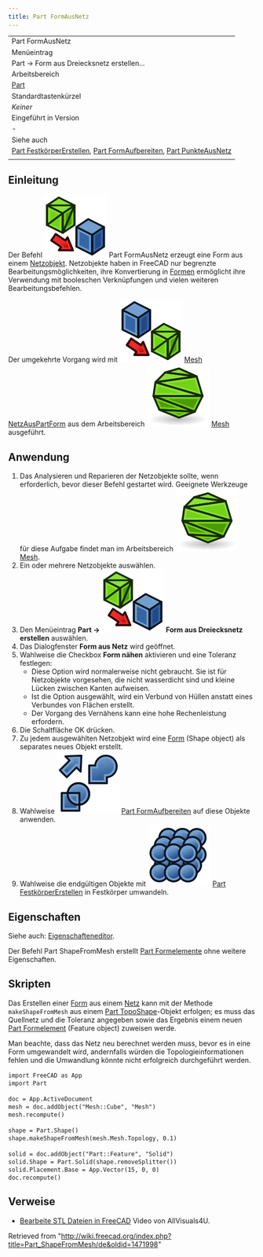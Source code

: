 ```yaml
---
title: Part FormAusNetz
---
```


|                                                                                                                                                                                                                |
| -------------------------------------------------------------------------------------------------------------------------------------------------------------------------------------------------------------- |
| Part FormAusNetz                                                                                                                                                                                               |
| Menüeintrag                                                                                                                                                                                                    |
| Part → Form aus Dreiecksnetz erstellen...                                                                                                                                                                      |
| Arbeitsbereich                                                                                                                                                                                                 |
| [Part](/Part_Workbench/de "Part Workbench/de")                                                                                                                                                                 |
| Standardtastenkürzel                                                                                                                                                                                           |
| _Keiner_                                                                                                                                                                                                       |
| Eingeführt in Version                                                                                                                                                                                          |
| -                                                                                                                                                                                                              |
| Siehe auch                                                                                                                                                                                                     |
| [Part FestkörperErstellen](/Part_MakeSolid/de "Part MakeSolid/de"), [Part FormAufbereiten](/Part_RefineShape/de "Part RefineShape/de"), [Part PunkteAusNetz](/Part_PointsFromMesh/de "Part PointsFromMesh/de") |
|                                                                                                                                                                                                                |

## Einleitung

Der Befehl ![](/src/assets/images/Part_ShapeFromMesh.svg) Part FormAusNetz erzeugt eine Form aus einem [Netzobjekt](/Mesh/de "Mesh/de"). Netzobjekte haben in FreeCAD nur begrenzte Bearbeitungsmöglichkeiten, ihre Konvertierung in [Formen](/Shape/de "Shape/de") ermöglicht ihre Verwendung mit booleschen Verknüpfungen und vielen weiteren Bearbeitungsbefehlen.

Der umgekehrte Vorgang wird mit ![](/src/assets/images/Mesh_FromPartShape.svg) [Mesh NetzAusPartForm](/Mesh_FromPartShape/de "Mesh FromPartShape/de") aus dem Arbeitsbereich ![](/src/assets/images/Workbench_Mesh.svg) [Mesh](/Mesh_Workbench/de "Mesh Workbench/de") ausgeführt.

## Anwendung

1. Das Analysieren und Reparieren der Netzobjekte sollte, wenn erforderlich, bevor dieser Befehl gestartet wird. Geeignete Werkzeuge für diese Aufgabe findet man im Arbeitsbereich ![](/src/assets/images/Workbench_Mesh.svg) [Mesh](/Mesh_Workbench/de "Mesh Workbench/de").
2. Ein oder mehrere Netzobjekte auswählen.
3. Den Menüeintrag **Part → ![](/src/assets/images/Part_ShapeFromMesh.svg) Form aus Dreiecksnetz erstellen** auswählen.
4. Das Dialogfenster **Form aus Netz** wird geöffnet.
5. Wahlweise die Checkbox **Form nähen** aktivieren und eine Toleranz festlegen:
   - Diese Option wird normalerweise nicht gebraucht. Sie ist für Netzobjekte vorgesehen, die nicht wasserdicht sind und kleine Lücken zwischen Kanten aufweisen.
   - Ist die Option ausgewählt, wird ein Verbund von Hüllen anstatt eines Verbundes von Flächen erstellt.
   - Der Vorgang des Vernähens kann eine hohe Rechenleistung erfordern.
6. Die Schaltfläche OK drücken.
7. Zu jedem ausgewählten Netzobjekt wird eine [Form](/Shape/de "Shape/de") (Shape object) als separates neues Objekt erstellt.
8. Wahlweise ![](/src/assets/images/Part_RefineShape.svg) [Part FormAufbereiten](/Part_RefineShape/de "Part RefineShape/de") auf diese Objekte anwenden.
9. Wahlweise die endgültigen Objekte mit ![](/src/assets/images/Part_MakeSolid.svg) [Part FestkörperErstellen](/Part_MakeSolid/de "Part MakeSolid/de") in Festkörper umwandeln.

## Eigenschaften

Siehe auch: [Eigenschafteneditor](/Property_editor/de "Property editor/de").

Der Befehl Part ShapeFromMesh erstellt [Part Formelemente](/Part_Feature/de "Part Feature/de") ohne weitere Eigenschaften.

## Skripten

Das Erstellen einer [Form](/Shape/de "Shape/de") aus einem [Netz](/Mesh/de "Mesh/de") kann mit der Methode `makeShapeFromMesh` aus einem [Part TopoShape](/Part_TopoShape/de "Part TopoShape/de")-Objekt erfolgen; es muss das Quellnetz und die Toleranz angegeben sowie das Ergebnis einem neuen [Part Formelement](/Part_Feature/de "Part Feature/de") (Feature object) zuweisen werde.

Man beachte, dass das Netz neu berechnet werden muss, bevor es in eine Form umgewandelt wird, andernfalls würden die Topologieinformationen fehlen und die Umwandlung könnte nicht erfolgreich durchgeführt werden.

```
import FreeCAD as App
import Part

doc = App.ActiveDocument
mesh = doc.addObject("Mesh::Cube", "Mesh")
mesh.recompute()

shape = Part.Shape()
shape.makeShapeFromMesh(mesh.Mesh.Topology, 0.1)

solid = doc.addObject("Part::Feature", "Solid")
solid.Shape = Part.Solid(shape.removeSplitter())
solid.Placement.Base = App.Vector(15, 0, 0)
doc.recompute()

```

## Verweise

- [Bearbeite STL Dateien in FreeCAD](https://www.youtube.com/watch?v=5lwENZeNiNg&feature=youtu.be) Video von AllVisuals4U.

Retrieved from "<http://wiki.freecad.org/index.php?title=Part_ShapeFromMesh/de&oldid=1471998>"
